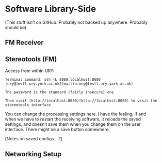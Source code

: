 # Software Library-Side

(This stuff isn’t on GitHub. Probably not backed up anywhere. Probably should be).

## FM Receiver

## Stereotools (FM)

Access from within URY:

    Terminal command: ssh -L 8080:localhost:8080 [ury@fmstl.ury.york.ac.uk](mailto:ury@fmstl.ury.york.ac.uk)

    The password is the standard (fairly insecure) one

    Then visit [http://localhost:8080](http://localhost:8080) to visit the stereotools interface

You can change the processing settings here. I have the feeling, if and when we have to restart the receiving software, it reloads the saved settings, and doesn’t save them when you change them on the user interface. There might be a save button somewhere.

[Notes on saved configs….?]

## Networking Setup
